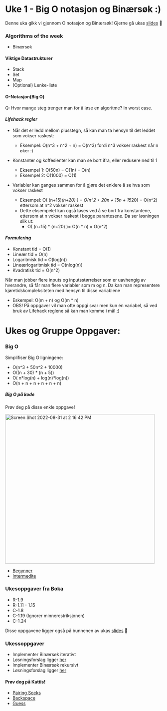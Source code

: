 # Uke 1 - Big O notasjon og Binærsøk :)

Denne uka gikk vi gjennom O notasjon og Binærsøk! Gjerne gå ukas [slides](https://github.com/amaduswaray/IN2010-Gruppe-6/blob/main/Uke%2001/IN2010%20Uke%201.pdf) 🤩

### Algorithms of the week
* Binærsøk

#### Viktige Datastrukturer
* Stack
* Set
* Map
* (Optional) Lenke-liste


#### O-Notasjon(Big O)

Q: Hvor mange steg trenger man for å løse en algoritme? In worst case.

#### *Lifehack regler*
* Når det er ledd mellom plusstegn, så kan man ta hensyn til det leddet som vokser raskest:
  * Eksempel: O(n^3 + n^2 + n) = O(n^3) fordi n^3 vokser raskest når n øker :)
 

* Konstanter og koffesienter kan man se bort ifra, eller redusere ned til 1
  * Eksempel 1: O(50n) = O(1n) = O(n)
  * Eksempel 2: O(1000) = O(1)

* Variabler kan ganges sammen for å gjøre det enklere å se hva som vokser raskest
  * Eksempel: O( (n+15)*(n+20) ) = O(n^2 + 20n + 15n + 15*20) = O(n^2) ettersom at n^2 vokser raskest
  * Dette eksempelet kan også løses ved å se bort fra konstantene, ettersom at n vokser raskest i begge parantesene. Da ser løsningen slik ut:
    * O( (n+15) * (n+20) )= O(n * n) = O(n^2)


#### *Formulering*
* Konstant tid = O(1)
* Lineær tid = O(n)
* Logaritmisk tid = O(log(n))
* Lineærlogaritmisk tid = O(nlog(n))
* Kvadratisk tid = O(n^2)

Når man jobber flere inputs og inputsstørrelser som er uavhengig av hverandre, så får man flere variabler som m og n. Da kan man representere kjøretidskompleksiteten med hensyn til disse variablene
* Eskempel: O(m + n) og O(m * n)
* OBS! På oppgaver vil man ofte oppgi svar men kun én variabel, så ved bruk av Lifehack reglene så kan man komme i mål ;)

# Ukes og Gruppe Oppgaver:

### Big O

Simplifiser Big O ligningene:
* O(n^3 + 50n^2 + 10000) 
* O((n + 30) * (n + 5))
* O( n*log(n) + log(n)*log(n))
* O(n + n + n + n + n + n) 


##### Big O på kode

Prøv deg på disse enkle oppgave!

<img width="479" alt="Screen Shot 2022-08-31 at 2 16 42 PM" src="https://user-images.githubusercontent.com/86655546/187676321-980ac50c-4fff-478b-a451-4a73dccc9e71.png">


* [Begynner](https://github.com/sergiosja/IN2010-Gruppe-6/blob/main/Uke%2001/Big%20O/bigo_easy.py)
* [Intermedite](https://github.com/sergiosja/IN2010-Gruppe-6/blob/main/Uke%2001/Big%20O/bigo_intermediate.py)


### Ukesoppgaver fra Boka
* R-1.9
* R-1.11 - 1.15
* C-1.8
* C-1.19 (Ignorer minnerestriksjonen)
* C-1.24

Disse oppgavene ligger også på bunnenen av ukas [slides](https://github.com/amaduswaray/IN2010-Gruppe-6/blob/main/Uke%2001/IN2010%20Uke%201.pdf) 🤫


### Ukessoppgaver
* Implementer Binærsøk iterativt
 * Løsningsforslag ligger [her](https://github.com/amaduswaray/IN2010-Gruppe-5/blob/main/Uke%2001/Livekode/Bin%C3%A6rs%C3%B8k-Iter.py)
* Implementer Binærsøk rekursivt
 * Løsningsforslag ligger [her](https://github.com/amaduswaray/IN2010-Gruppe-5/blob/main/Uke%2001/Livekode/Bin%C3%A6rs%C3%B8k-Rek.py)

#### Prøv deg på Kattis!
* [Pairing Socks](https://open.kattis.com/problems/pairingsocks)
* [Backspace](https://open.kattis.com/problems/backspace)
* [Guess](https://open.kattis.com/problems/guess)
